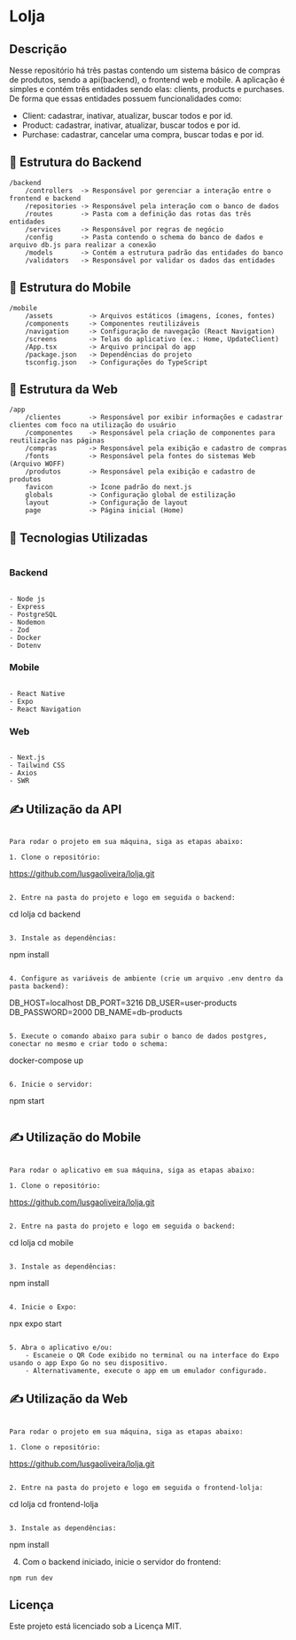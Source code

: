 # Lolja

## Descrição

Nesse repositório há três pastas contendo um sistema básico de compras de produtos, sendo a api(backend), o frontend web e mobile. A aplicação é simples e contém três entidades sendo elas: clients, products e purchases. De forma que essas entidades possuem funcionalidades como:

- Client: cadastrar, inativar, atualizar, buscar todos e por id.
- Product: cadastrar, inativar, atualizar, buscar todos e por id.
- Purchase: cadastrar, cancelar uma compra, buscar todas e por id.

## 📁 Estrutura do Backend

```
/backend
    /controllers  -> Responsável por gerenciar a interação entre o frontend e backend
    /repositories -> Responsável pela interação com o banco de dados
    /routes       -> Pasta com a definição das rotas das três entidades
    /services     -> Responsável por regras de negócio
    /config       -> Pasta contendo o schema do banco de dados e arquivo db.js para realizar a conexão
    /models       -> Contém a estrutura padrão das entidades do banco
    /validators   -> Responsável por validar os dados das entidades

```

## 📁 Estrutura do Mobile

```
/mobile
    /assets         -> Arquivos estáticos (imagens, ícones, fontes)
    /components     -> Componentes reutilizáveis
    /navigation     -> Configuração de navegação (React Navigation)
    /screens        -> Telas do aplicativo (ex.: Home, UpdateClient)
    /App.tsx        -> Arquivo principal do app
    /package.json   -> Dependências do projeto
    tsconfig.json   -> Configurações do TypeScript
```
## 📁 Estrutura da Web

```
/app
    /clientes       -> Responsável por exibir informações e cadastrar clientes com foco na utilização do usuário
    /componentes    -> Responsável pela criação de componentes para reutilização nas páginas
    /compras        -> Responsável pela exibição e cadastro de compras
    /fonts          -> Responsável pela fontes do sistemas Web (Arquivo WOFF)
    /produtos       -> Responsável pela exibição e cadastro de produtos
    favicon         -> Ícone padrão do next.js
    globals         -> Configuração global de estilização
    layout          -> Configuração de layout
    page            -> Página inicial (Home)

```
## 🚀 Tecnologias Utilizadas
```
```
### Backend
```

- Node js
- Express
- PostgreSQL
- Nodemon
- Zod
- Docker
- Dotenv

```
### Mobile
```

- React Native
- Expo
- React Navigation

```
### Web
```

- Next.js
- Tailwind CSS
- Axios
- SWR

```
## ✍ Utilização da API
```

Para rodar o projeto em sua máquina, siga as etapas abaixo:

1. Clone o repositório:
```
https://github.com/lusgaoliveira/lolja.git
```

2. Entre na pasta do projeto e logo em seguida o backend:
```
cd lolja
cd backend
```

3. Instale as dependências:
```
npm install
```

4. Configure as variáveis de ambiente (crie um arquivo .env dentro da pasta backend):
```
DB_HOST=localhost
DB_PORT=3216
DB_USER=user-products
DB_PASSWORD=2000
DB_NAME=db-products
```

5. Execute o comando abaixo para subir o banco de dados postgres, conectar no mesmo e criar todo o schema:
```
docker-compose up
```

6. Inicie o servidor:
```
npm start
```
```
## ✍ Utilização do Mobile
```

Para rodar o aplicativo em sua máquina, siga as etapas abaixo:

1. Clone o repositório:
```
https://github.com/lusgaoliveira/lolja.git
```

2. Entre na pasta do projeto e logo em seguida o backend:
```
cd lolja
cd mobile
```

3. Instale as dependências:
```
npm install
```

4. Inicie o Expo:
```
npx expo start
```

5. Abra o aplicativo e/ou:
    - Escaneie o QR Code exibido no terminal ou na interface do Expo usando o app Expo Go no seu dispositivo.
    - Alternativamente, execute o app em um emulador configurado.

```
## ✍ Utilização da Web
```

Para rodar o projeto em sua máquina, siga as etapas abaixo:

1. Clone o repositório:
```
https://github.com/lusgaoliveira/lolja.git
```

2. Entre na pasta do projeto e logo em seguida o frontend-lolja:
```
cd lolja
cd frontend-lolja
```

3. Instale as dependências:
```
npm install

4. Com o backend iniciado, inicie o servidor do frontend:
```
npm run dev
```

## Licença
Este projeto está licenciado sob a Licença MIT.
